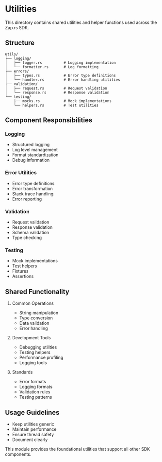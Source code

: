 # Utilities

This directory contains shared utilities and helper functions used across the Zap.rs SDK.

## Structure

```
utils/
├── logging/
│   ├── logger.rs          # Logging implementation
│   └── formatter.rs       # Log formatting
├── errors/
│   ├── types.rs           # Error type definitions
│   └── handler.rs         # Error handling utilities
├── validation/
│   ├── request.rs         # Request validation
│   └── response.rs        # Response validation
└── testing/
    ├── mocks.rs           # Mock implementations
    └── helpers.rs         # Test utilities
```

## Component Responsibilities

### Logging
- Structured logging
- Log level management
- Format standardization
- Debug information

### Error Utilities
- Error type definitions
- Error transformation
- Stack trace handling
- Error reporting

### Validation
- Request validation
- Response validation
- Schema validation
- Type checking

### Testing
- Mock implementations
- Test helpers
- Fixtures
- Assertions

## Shared Functionality

1. Common Operations
   - String manipulation
   - Type conversion
   - Data validation
   - Error handling

2. Development Tools
   - Debugging utilities
   - Testing helpers
   - Performance profiling
   - Logging tools

3. Standards
   - Error formats
   - Logging formats
   - Validation rules
   - Testing patterns

## Usage Guidelines

- Keep utilities generic
- Maintain performance
- Ensure thread safety
- Document clearly

This module provides the foundational utilities that support all other SDK components.
